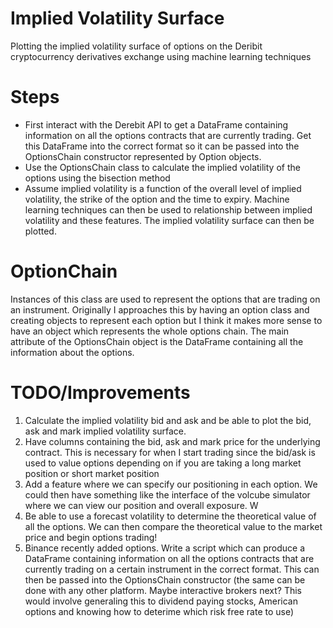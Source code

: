 # Implied Volatility Surface
Plotting the implied volatility surface of options on the Deribit cryptocurrency derivatives exchange using machine learning techniques

# Steps
- First interact with the Derebit API to get a DataFrame containing information on all the options contracts that are currently trading. Get this DataFrame into the correct format so it can be passed into the OptionsChain constructor
represented by Option objects.
- Use the OptionsChain class to calculate the implied volatility of the options using the bisection method
- Assume implied volatility is a function of the overall level of implied volatility, the strike of the option and the time to expiry. Machine learning techniques can then be used to relationship between implied volatility and these features. The implied volatility surface can then be plotted.

# OptionChain
Instances of this class are used to represent the options that are trading on an instrument.
Originally I approaches this by having an option class and creating objects to represent each option but I think it makes
more sense to have an object which represents the whole options chain. The main attribute of the OptionsChain object is the
DataFrame containing all the information about the options.

# TODO/Improvements
1. Calculate the implied volatility bid and ask and be able to plot the bid, ask and mark implied volatility surface.
2. Have columns containing the bid, ask and mark price for the underlying contract. This is necessary for when I start trading since the bid/ask is used to value options depending on if you are taking a long market position or short market position
3. Add a feature where we can specify our positioning in each option. We could then have something like the interface of the volcube simulator where we can view our position and overall exposure. W
4. Be able to use a forecast volatility to determine the theoretical value of all the options. We can then compare the theoretical value to the market price and begin options trading!
5. Binance recently added options. Write a script which can produce a DataFrame containing information on all the options contracts that are currently trading on a certain instrument in the correct format. This can then be passed into the OptionsChain
constructor (the same can be done with any other platform. Maybe interactive brokers next? This would involve generaling this to dividend paying stocks, American options and knowing how to deterime which risk free rate to use)
